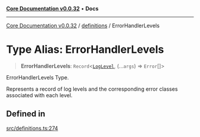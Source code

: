 [**Core Documentation v0.0.32**](../../README.md) • **Docs**

***

[Core Documentation v0.0.32](../../modules.md) / [definitions](../README.md) / ErrorHandlerLevels

# Type Alias: ErrorHandlerLevels

> **ErrorHandlerLevels**: `Record`\<[`LogLevel`](../enumerations/LogLevel.md), (...`args`) => `Error`[]\>

ErrorHandlerLevels Type.

Represents a record of log levels and the corresponding error classes associated with each level.

## Defined in

[src/definitions.ts:274](https://github.com/stonemjs/core/blob/59c27bdae04e7adc72d7c3e25cee704d5e04ce0c/src/definitions.ts#L274)
